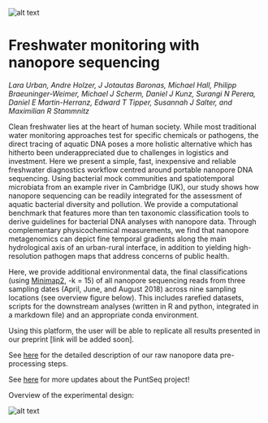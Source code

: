 ![alt text](https://github.com/d-j-k/puntseq/blob/master/figure1.png)


# Freshwater monitoring with nanopore sequencing

*Lara Urban, Andre Holzer, J Jotautas Baronas, Michael Hall, Philipp Braeuninger-Weimer, Michael J Scherm, Daniel J Kunz, Surangi N Perera, Daniel E Martin-Herranz, Edward T Tipper, Susannah J Salter, and Maximilian R Stammnitz*

Clean freshwater lies at the heart of human society. While most traditional water monitoring approaches test for specific chemicals or pathogens, the direct tracing of aquatic DNA poses a more holistic alternative which has hitherto been underappreciated due to challenges in logistics and investment. Here we present a simple, fast, inexpensive and reliable freshwater diagnostics workflow centred around portable nanopore DNA sequencing. Using bacterial mock communities and spatiotemporal microbiata from an example river in Cambridge (UK), our study shows how nanopore sequencing can be readily integrated for the assessment of aquatic bacterial diversity and pollution. We provide a computational benchmark that features more than ten taxonomic classification tools to derive guidelines for bacterial DNA analyses with nanopore data. Through complementary physicochemical measurements, we find that nanopore metagenomics can depict fine temporal gradients along the main hydrological axis of an urban-rural interface, in addition to yielding high-resolution pathogen maps that address concerns of public health.

Here, we provide additional environmental data, the final classifications (using [Minimap2](https://github.com/lh3/minimap2), -k = 15) of all nanopore sequencing reads from three sampling dates (April, June, and August 2018) across nine sampling locations (see overview figure below). This includes rarefied datasets, scripts for the downstream analyses (written in R and python, integrated in a markdown file) and an appropriate conda environment.

Using this platform, the user will be able to replicate all results presented in our preprint [link will be added soon].

See [here](https://github.com/d-j-k/puntseq/tree/master/analysis) for the detailed description of our raw nanopore data pre-processing steps.

See [here](https://www.puntseq.co.uk/) for more updates about the PuntSeq project!


Overview of the experimental design:

![alt text](https://github.com/d-j-k/puntseq/blob/master/figure2.png)
